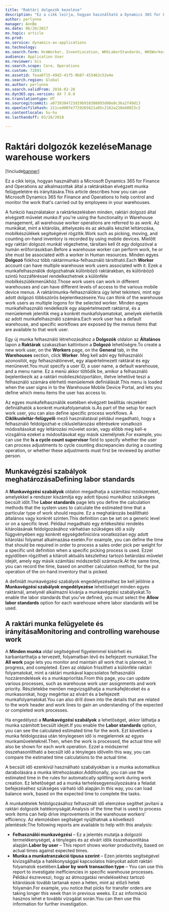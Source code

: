 ```yaml
---
title: "Raktári dolgozók kezelése"
description: "Ez a cikk leírja, hogyan használható a Dynamics 365 for Finance and Operations az alkalmazottak által a raktárakban elvégzett munka felügyeletére és irányítására."
author: perlynne
manager: AnnBe
ms.date: 06/20/2017
ms.topic: article
ms.prod: 
ms.service: dynamics-ax-applications
ms.technology: 
ms.search.form: HcmWorker, InventLocation, WHSLaborStandards, WHSWorker, WHSWorkTable, WHSWorkTableListPage
audience: Application User
ms.reviewer: bis
ms.search.scope: Core, Operations
ms.custom: 72891
ms.assetid: feaa6f15-49d2-41f5-9b87-453463c52e4e
ms.search.region: Global
ms.author: perlynne
ms.search.validFrom: 2016-02-28
ms.dyn365.ops.version: AX 7.0.0
ms.translationtype: HT
ms.sourcegitcommit: a0739304723d19b910388893d08e8c36a1f49d13
ms.openlocfilehash: 211ced007e7729265621a05c2162a228eb0023c2
ms.contentlocale: hu-hu
ms.lasthandoff: 03/26/2018

---
```


# <a name="manage-warehouse-workers"></a><span data-ttu-id="bf44c-103">Raktári dolgozók kezelése</span><span class="sxs-lookup"><span data-stu-id="bf44c-103">Manage warehouse workers</span></span>

[!include[banner](../includes/banner.md)]


<span data-ttu-id="bf44c-104">Ez a cikk leírja, hogyan használható a Microsoft Dynamics 365 for Finance and Operations az alkalmazottak által a raktárakban elvégzett munka felügyeletére és irányítására.</span><span class="sxs-lookup"><span data-stu-id="bf44c-104">This article describes how you can use Microsoft Dynamics 365 for Finance and Operations to help control and monitor the work that's carried out by employees in your warehouses.</span></span>

<span data-ttu-id="bf44c-105">A funkció használatakor a raktárkezelésben minden, raktári dolgozó által elvégzett művelet *munka*.</span><span class="sxs-lookup"><span data-stu-id="bf44c-105">If you're using the functionality in Warehouse management, all warehouse worker operations are referred to as *work*.</span></span> <span data-ttu-id="bf44c-106">Az munkákat, mint a kitárolás, áthelyezés és az aktuális készlet leltározása, mobilkészülékek segítségével rögzítik.</span><span class="sxs-lookup"><span data-stu-id="bf44c-106">Work such as picking, moving, and counting on-hand inventory is recorded by using mobile devices.</span></span> <span data-ttu-id="bf44c-107">Mielőtt egy raktári dolgozó munkát végezhetne, társítani kell őt egy dolgozóval a humán erőforrásokban.</span><span class="sxs-lookup"><span data-stu-id="bf44c-107">Before a warehouse worker can perform work, he or she must be associated with a worker in Human resources.</span></span> <span data-ttu-id="bf44c-108">Minden egyes **Dolgozó** fiókhoz több raktárimunka-felhasználó társítható.</span><span class="sxs-lookup"><span data-stu-id="bf44c-108">Each **Worker** account can have multiple warehouse work users associated with it.</span></span> <span data-ttu-id="bf44c-109">Ezek a munkafelhasználók dolgozhatnak különböző raktárakban, és különböző szintű hozzáféréssel rendelkezhetnek a különféle mobilkészülékmenükhöz.</span><span class="sxs-lookup"><span data-stu-id="bf44c-109">Those work users can work in different warehouses and can have different levels of access to the various mobile device menus.</span></span> <span data-ttu-id="bf44c-110">A raktárimunka-felhasználókra úgy lehet tekinteni, mint egy adott dolgozó többszörös bejelentkezéseire.</span><span class="sxs-lookup"><span data-stu-id="bf44c-110">You can think of the warehouse work users as multiple logons for the selected worker.</span></span> <span data-ttu-id="bf44c-111">Minden egyes munkafelhasználó rendelkezik egy alapértelmezett raktárral, és a menüelemek jelenítik meg a konkrét munkafolyamatokat, amelyek elérhetők az adott munkafelhasználó számára.</span><span class="sxs-lookup"><span data-stu-id="bf44c-111">Each work user has a default warehouse, and specific workflows are exposed by the menus items that are available to that work user.</span></span> 

<span data-ttu-id="bf44c-112">Egy új munka felhasználó létrehozásához a **Dolgozók** oldalon az **Általános** lapon a **Raktárak** szakaszban kattintson a **Dolgozó** lehetőségre.</span><span class="sxs-lookup"><span data-stu-id="bf44c-112">To create a new work user, on the **Workers** page, on the **General** tab, in the **Warehouses** section, click **Worker**.</span></span> <span data-ttu-id="bf44c-113">Meg kell adni egy felhasználói azonosítót, egy felhasználónevet, egy alapértelmezett raktárat és egy menünevet.</span><span class="sxs-lookup"><span data-stu-id="bf44c-113">You must specify a user ID, a user name, a default warehouse, and a menu name.</span></span> <span data-ttu-id="bf44c-114">Ez a menü akkor töltődik be, amikor a felhasználó bejelentkezik az a raktári mobileszközportálon, illetve lehetővé teszi a felhasználó számára elérhető menüelemek definiálását.</span><span class="sxs-lookup"><span data-stu-id="bf44c-114">This menu is loaded when the user signs in to the Warehouse Mobile Device Portal, and lets you define which menu items the user has access to.</span></span> 

<span data-ttu-id="bf44c-115">Az egyes munkafelhasználók esetében elvégzett beállítás részeként definiálhatók a konkrét munkafolyamatok is.</span><span class="sxs-lookup"><span data-stu-id="bf44c-115">As part of the setup for each work user, you can also define specific process workflows.</span></span> <span data-ttu-id="bf44c-116">A **Ciklikusleltár-felügyelő** mező használatával például megadható, hogy a felhasználó feldolgozhat-e ciklusleltározási eltérésekre vonatkozó módosításokat egy leltározási művelet során, vagy előbb meg kell-e vizsgálnia ezeket a módosításokat egy másik személynek.</span><span class="sxs-lookup"><span data-stu-id="bf44c-116">For example, you can use the **Is a cycle count supervisor** field to specify whether the user can process adjustments to cycle counting discrepancies during a counting operation, or whether these adjustments must first be reviewed by another person.</span></span>

## <a name="defining-labor-standards"></a><span data-ttu-id="bf44c-117">Munkavégzési szabályok meghatározása</span><span class="sxs-lookup"><span data-stu-id="bf44c-117">Defining labor standards</span></span>
<span data-ttu-id="bf44c-118">A **Munkavégzési szabályok** oldalon megadhatja a számítási módszereket, amelyekkel a rendszer kiszámítja egy adott típusú munkához szükséges becsült időt.</span><span class="sxs-lookup"><span data-stu-id="bf44c-118">The **Labor standards** page lets you define the calculation methods that the system uses to calculate the estimated time that a particular type of work should require.</span></span> <span data-ttu-id="bf44c-119">Ez a meghatározás beállítható általános vagy konkrét szinten.</span><span class="sxs-lookup"><span data-stu-id="bf44c-119">This definition can be set on a generic level or on a specific level.</span></span> <span data-ttu-id="bf44c-120">Például megadható egy értékesítési rendelés kitárolásának feldolgozásához várhatóan szükséges idő a súly függvényében egy konkrét egységdefinícióra vonatkozóan egy adott kitárolási folyamat alkalmazása esetén.</span><span class="sxs-lookup"><span data-stu-id="bf44c-120">For example, you can define the time that should be required in order to process a sales order pick per weight for a specific unit definition when a specific picking process is used.</span></span> <span data-ttu-id="bf44c-121">Ezzel egyidőben rögzítheti a kitárolt aktuális készlethez tartozó betárolási művelet idejét, amely egy másik számítási módszerből származik.</span><span class="sxs-lookup"><span data-stu-id="bf44c-121">At the same time, you can record the time, based on another calculation method, for the put operation of the on-hand inventory that is picked.</span></span> 

<span data-ttu-id="bf44c-122">A definiált munkavégzési szabályok engedélyezéséhez be kell jelölnie a **Munkavégzési szabályok engedélyezése** lehetőséget minden egyes raktárnál, amelynél alkalmazni kívánja a munkavégzési szabályokat.</span><span class="sxs-lookup"><span data-stu-id="bf44c-122">To enable the labor standards that you've defined, you must select the **Allow labor standards** option for each warehouse where labor standards will be used.</span></span>

## <a name="monitoring-and-controlling-warehouse-work"></a><span data-ttu-id="bf44c-123">A raktári munka felügyelete és irányítása</span><span class="sxs-lookup"><span data-stu-id="bf44c-123">Monitoring and controlling warehouse work</span></span>
<span data-ttu-id="bf44c-124">A **Minden munka** oldal segítségével figyelemmel kísérheti és karbantarthatja a tervezett, folyamatban lévő és befejezett munkákat.</span><span class="sxs-lookup"><span data-stu-id="bf44c-124">The **All work** page lets you monitor and maintain all work that is planned, in progress, and completed.</span></span> <span data-ttu-id="bf44c-125">Ezen az oldalon frissítheti a különféle raktári folyamatokat, mint a raktári munkával kapcsolatos felhasználói hozzárendelések és a munkaprioritás.</span><span class="sxs-lookup"><span data-stu-id="bf44c-125">From this page, you can update various processes, such as warehouse work user assignments and work priority.</span></span> <span data-ttu-id="bf44c-126">Részletekbe menően megvizsgálhatja a munkafejléceket és a munkasorokat, hogy megértse az elvárt és a befejezett munkafolyamatokat.</span><span class="sxs-lookup"><span data-stu-id="bf44c-126">You can also drill down into the details that are related to the work header and work lines to gain an understanding of the expected or completed work processes.</span></span> 

<span data-ttu-id="bf44c-127">Ha engedélyezi a **Munkavégzési szabályok** a lehetőséget, akkor láthatja a munka számított becsült idejét.</span><span class="sxs-lookup"><span data-stu-id="bf44c-127">If you enable the **Labor standards** option, you can see the calculated estimated time for the work.</span></span> <span data-ttu-id="bf44c-128">Ezt követően a munka feldolgozása után ténylegesen idő is megjelennek az egyes munkaműveleteknél.</span><span class="sxs-lookup"><span data-stu-id="bf44c-128">Then, when the work is processed, the actual time will also be shown for each work operation.</span></span> <span data-ttu-id="bf44c-129">Ezzel a módszerrel összehasonlítható a becsült idő a tényleges idővel</span><span class="sxs-lookup"><span data-stu-id="bf44c-129">In this way, you can compare the estimated time calculations to the actual time.</span></span> 

<span data-ttu-id="bf44c-130">A becsült idő ezenkívül használható szabályokban is a munka automatikus darabolására a munka létrehozásakor.</span><span class="sxs-lookup"><span data-stu-id="bf44c-130">Additionally, you can use the estimated time in the rules for automatically splitting work during work creation.</span></span> <span data-ttu-id="bf44c-131">Ez lehetőséget ad a munka terhelésegyensúlyozására a feladat befejezéséhez szükséges várható idő alapján.</span><span class="sxs-lookup"><span data-stu-id="bf44c-131">In this way, you can load balance work, based on the expected time to complete the tasks.</span></span> 

<span data-ttu-id="bf44c-132">A munkatételek feldolgozásához felhasznált idő elemzése segíthet javítani a raktári dolgozók hatékonyságát.</span><span class="sxs-lookup"><span data-stu-id="bf44c-132">Analysis of the time that is used to process work items can help drive improvements in the warehouse workers’ efficiency.</span></span> <span data-ttu-id="bf44c-133">Az elemzésben segítséget nyújthatnak a következő jelentések:</span><span class="sxs-lookup"><span data-stu-id="bf44c-133">The following reports are available to help with this analysis:</span></span>

-   <span data-ttu-id="bf44c-134">**Felhasználói munkavégzési** – Ez a jelentés mutatja a dolgozói termelékenységet, a tényleges és az elvárt idők összehasonlítása alapján.</span><span class="sxs-lookup"><span data-stu-id="bf44c-134">**Labor by user** – This report shows worker productivity, based on actual times against expected times.</span></span>
-   <span data-ttu-id="bf44c-135">**Munka a munkatranzakció típusa szerint** – Ezen jelentés segítségével kivizsgálhatja a hatékonysággal kapcsolatos hiányokat adott raktári folyamatok esetében.</span><span class="sxs-lookup"><span data-stu-id="bf44c-135">**Labor by work transaction type** – You can use this report to investigate inefficiencies in specific warehouse processes.</span></span> <span data-ttu-id="bf44c-136">Például észreveszi, hogy az átmozgatási rendelésekhez tartozó kitárolások tovább tartanak ezen a héten, mint az előző hetek folyamán.</span><span class="sxs-lookup"><span data-stu-id="bf44c-136">For example, you notice that picks for transfer orders are taking longer this week than in previous weeks.</span></span> <span data-ttu-id="bf44c-137">Ez az információ hasznos lehet e további vizsgálat során.</span><span class="sxs-lookup"><span data-stu-id="bf44c-137">You can then use this information for further investigation.</span></span>






